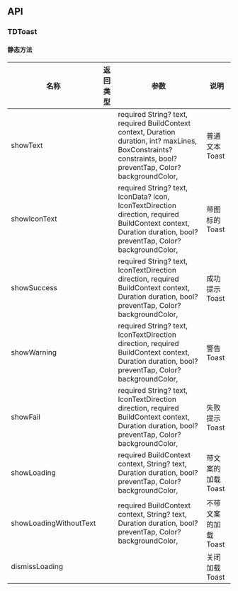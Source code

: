 ## API
### TDToast

#### 静态方法

| 名称 | 返回类型 | 参数 | 说明 |
| --- | --- | --- | --- |
| showText |  |   required String? text,  required BuildContext context,  Duration duration,  int? maxLines,  BoxConstraints? constraints,  bool? preventTap,  Color? backgroundColor, | 普通文本Toast |
| showIconText |  |   required String? text,  IconData? icon,  IconTextDirection direction,  required BuildContext context,  Duration duration,  bool? preventTap,  Color? backgroundColor, | 带图标的Toast |
| showSuccess |  |   required String? text,  IconTextDirection direction,  required BuildContext context,  Duration duration,  bool? preventTap,  Color? backgroundColor, | 成功提示Toast |
| showWarning |  |   required String? text,  IconTextDirection direction,  required BuildContext context,  Duration duration,  bool? preventTap,  Color? backgroundColor, | 警告Toast |
| showFail |  |   required String? text,  IconTextDirection direction,  required BuildContext context,  Duration duration,  bool? preventTap,  Color? backgroundColor, | 失败提示Toast |
| showLoading |  |   required BuildContext context,  String? text,  Duration duration,  bool? preventTap,  Color? backgroundColor, | 带文案的加载Toast |
| showLoadingWithoutText |  |   required BuildContext context,  String? text,  Duration duration,  bool? preventTap,  Color? backgroundColor, | 不带文案的加载Toast |
| dismissLoading |  |  | 关闭加载Toast |
